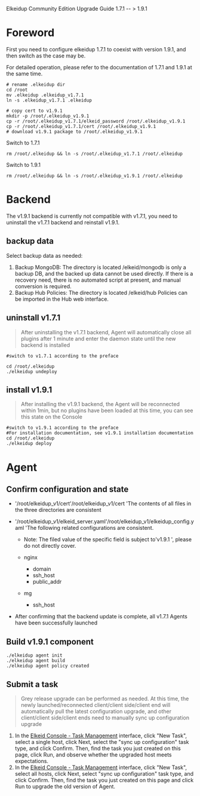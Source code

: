 Elkeidup Community Edition Upgrade Guide 1.7.1 -- > 1.9.1

# Foreword

First you need to configure elkeidup 1.7.1 to coexist with version 1.9.1, and then switch as the case may be.

For detailed operation, please refer to the documentation of 1.7.1 and 1.9.1 at the same time.

```
# rename .elkeidup dir
cd /root
mv .elkeidup .elkeidup_v1.7.1
ln -s .elkeidup_v1.7.1 .elkeidup

# copy cert to v1.9.1
mkdir -p /root/.elkeidup_v1.9.1
cp -r /root/.elkeidup_v1.7.1/elkeid_password /root/.elkeidup_v1.9.1
cp -r /root/.elkeidup_v1.7.1/cert /root/.elkeidup_v1.9.1
# download v1.9.1 package to /root/.elkeidup_v1.9.1
```

Switch to 1.7.1

```
rm /root/.elkeidup && ln -s /root/.elkeidup_v1.7.1 /root/.elkeidup
```

Switch to 1.9.1

```
rm /root/.elkeidup && ln -s /root/.elkeidup_v1.9.1 /root/.elkeidup
```

# Backend

The v1.9.1 backend is currently not compatible with v1.7.1, you need to uninstall the v1.7.1 backend and reinstall v1.9.1.

## backup data

Select backup data as needed:

1. Backup MongoDB: The directory is located /elkeid/mongodb is only a backup DB, and the backed up data cannot be used directly. If there is a recovery need, there is no automated script at present, and manual conversion is required.
2. Backup Hub Policies: The directory is located /elkeid/hub Policies can be imported in the Hub web interface.

## uninstall v1.7.1

> After uninstalling the v1.7.1 backend, Agent will automatically close all plugins after 1 minute and enter the daemon state until the new backend is installed

```
#switch to v1.7.1 according to the preface

cd /root/.elkeidup 
./elkeidup undeploy
```

## install v1.9.1

> After installing the v1.9.1 backend, the Agent will be reconnected within 1min, but no plugins have been loaded at this time, you can see this state on the Console

```
#switch to v1.9.1 according to the preface
#For installation documentation, see v1.9.1 installation documentation
cd /root/.elkeidup
./elkeidup deploy
```

# Agent

## Confirm configuration and state

- '/root/elkeidup_v1/cert'/root/elkeidup_v1/cert 'The contents of all files in the three directories are consistent

- '/root/elkeidup_v1/elkeid_server.yaml'/root/elkeidup_v1/elkeidup_config.yaml 'The following related configurations are consistent.

    - Note: The filed value of the specific field is subject to'v1.9.1 ', please do not directly cover.

    - nginx

        - domain
        - ssh_host
        - public_addr

    - mg

        - ssh_host

- After confirming that the backend update is complete, all v1.7.1 Agents have been successfully launched

## Build v1.9.1 component

```
./elkeidup agent init
./elkeidup agent build
./elkeidup agent policy created
```

## Submit a task

> Grey release upgrade can be performed as needed. At this time, the newly launched/reconnected client/client side/client end will automatically pull the latest configuration upgrade, and other client/client side/client ends need to manually sync up configuration upgrade

1. In the [Elkeid Console - Task Management](../server/docs/console_tutorial/Elkeid_Console_manual.md#任务管理) interface, click "New Task", select a single host, click Next, select the "sync up configuration" task type, and click Confirm. Then, find the task you just created on this page, click Run, and observe whether the upgraded host meets expectations.
2. In the [Elkeid Console - Task Management](../server/docs/console_tutorial/Elkeid_Console_manual.md#任务管理) interface, click "New Task", select all hosts, click Next, select "sync up configuration" task type, and click Confirm. Then, find the task you just created on this page and click Run to upgrade the old version of Agent.